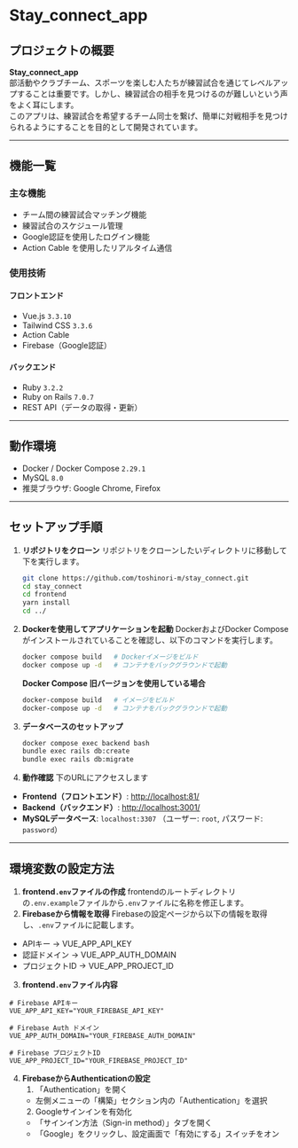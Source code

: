 # Stay_connect_app

## プロジェクトの概要
**Stay_connect_app**  
部活動やクラブチーム、スポーツを楽しむ人たちが練習試合を通じてレベルアップすることは重要です。しかし、練習試合の相手を見つけるのが難しいという声をよく耳にします。  
このアプリは、練習試合を希望するチーム同士を繋げ、簡単に対戦相手を見つけられるようにすることを目的として開発されています。

---

## 機能一覧
### 主な機能
- チーム間の練習試合マッチング機能
- 練習試合のスケジュール管理
- Google認証を使用したログイン機能
- Action Cable を使用したリアルタイム通信

### 使用技術
#### フロントエンド
- Vue.js `3.3.10`
- Tailwind CSS `3.3.6`
- Action Cable
- Firebase（Google認証）

#### バックエンド
- Ruby `3.2.2`
- Ruby on Rails `7.0.7`
- REST API（データの取得・更新）

---

## 動作環境
- Docker / Docker Compose `2.29.1`
- MySQL `8.0`
- 推奨ブラウザ: Google Chrome, Firefox

---

## セットアップ手順

1. **リポジトリをクローン**
リポジトリをクローンしたいディレクトリに移動して下を実行します。
   ```bash
   git clone https://github.com/toshinori-m/stay_connect.git
   cd stay_connect
   cd frontend
   yarn install
   cd ../
   ```
2. **Dockerを使用してアプリケーションを起動**
DockerおよびDocker Composeがインストールされていることを確認し、以下のコマンドを実行します。
   ```bash
   docker compose build   # Dockerイメージをビルド
   docker compose up -d   # コンテナをバックグラウンドで起動
   ```
   **Docker Compose 旧バージョンを使用している場合**
   ```bash
   docker-compose build   # イメージをビルド
   docker-compose up -d   # コンテナをバックグラウンドで起動
   ```
3. **データベースのセットアップ**
   ```bash
   docker compose exec backend bash
   bundle exec rails db:create
   bundle exec rails db:migrate
   ```
4. **動作確認**
下のURLにアクセスします
- **Frontend（フロントエンド）**: [http://localhost:81/](http://localhost:81/)
- **Backend（バックエンド）**: [http://localhost:3001/](http://localhost:3001/)
- **MySQLデータベース**: `localhost:3307` （ユーザー: `root`, パスワード: `password`）

---

## 環境変数の設定方法
1. **frontend`.env`ファイルの作成**
frontendのルートディレクトリの`.env.example`ファイルから`.env`ファイルに名称を修正します。
2. **Firebaseから情報を取得**
Firebaseの設定ページから以下の情報を取得し、`.env`ファイルに記載します。
- APIキー → VUE_APP_API_KEY
- 認証ドメイン → VUE_APP_AUTH_DOMAIN
- プロジェクトID → VUE_APP_PROJECT_ID
3. **frontend`.env`ファイル内容**
```env
# Firebase APIキー
VUE_APP_API_KEY="YOUR_FIREBASE_API_KEY"

# Firebase Auth ドメイン
VUE_APP_AUTH_DOMAIN="YOUR_FIREBASE_AUTH_DOMAIN"

# Firebase プロジェクトID
VUE_APP_PROJECT_ID="YOUR_FIREBASE_PROJECT_ID"
```
4. **FirebaseからAuthenticationの設定**
   1. 「Authentication」を開く
   - 左側メニューの「構築」セクション内の「Authentication」を選択
   2. Googleサインインを有効化
   - 「サインイン方法（Sign-in method）」タブを開く
   - 「Google」をクリックし、設定画面で「有効にする」スイッチをオン
